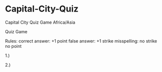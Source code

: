 # Capital-City-Quiz
Capital City Quiz Game Africa/Asia

Quiz Game


Rules: 
correct answer: +1 point
false answer: +1 strike 
misspelling: no strike no point 

1.) 

2.)
